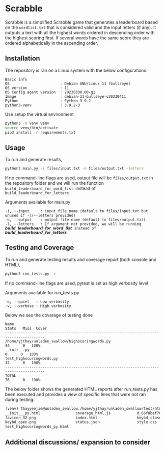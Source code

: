 # Scrabble

Scrabble is a simplified Scrabble game that generates a leaderboard based on the ```wordlist.txt``` that is considered
valid
and the input letters (if any).
It outputs a text with all the highest words ordered in descending order with the highest scoring first. If several
words have the same score they are ordered alphabetically in the ascending order.

## Installation

The repository is ran on a Linux system with the below configurations

```
Basic info
OS                       : Debian GNU/Linux 11 (bullseye)
OS version               : 11
OS Config agent version  : 20230330.00-g1
Image                    : debian-11-bullseye-v20230411
Python                   : Python 3.9.2
python3-venv             : 3.9.2-3
```

Use setup the virtual environment

```bash
python3 -m venv venv
source venv/bin/activate
pip3 install -r requirements.txt
```

## Usage

To run and generate results,

```bash
python3 main.py -i files/input.txt -o files/output.txt -letters
```

If no command-line flags are used, output file will be ```files/output.txt``` in the repository folder and we will
run the function ```build_leaderboard_for_word_list ```instead of ```build_leaderboard_for_letters```

Arguments available for main.py

```
-i, --input     : input file name (default to files/input.txt but unused if -l/--letters provided)
-o, --output    : output file name (default to files/output.txt)
-l, --letters   : If argument not provided, we will be running 𝙗𝙪𝙞𝙡𝙙_𝙡𝙚𝙖𝙙𝙚𝙧𝙗𝙤𝙖𝙧𝙙_𝙛𝙤𝙧_𝙬𝙤𝙧𝙙_𝙡𝙞𝙨𝙩 instead of 𝙗𝙪𝙞𝙡𝙙_𝙡𝙚𝙖𝙙𝙚𝙧𝙗𝙤𝙖𝙧𝙙_𝙛𝙤𝙧_𝙡𝙚𝙩𝙩𝙚𝙧𝙨
```

## Testing and Coverage

To run and generate testing results and coverage report (both console and HTML),

```bash
python3 run_tests.py -v
```

If no command-line flags are used, pytest is set as high verbosity level

Arguments available for run_tests.py

```
-q, --quiet   : Low verbosity
-v, --verbose : High verbosity
```

Below we see the coverage of testing done

```
Name                                                                 Stmts   Miss  Cover
----------------------------------------------------------------------------------------
/home/yjthay/unladen_swallow/highscoringwords.py                        44      0   100%
__init__.py                                                              0      0   100%
test_highscoringwords.py                                                32      0   100%
----------------------------------------------------------------------------------------
TOTAL                                                                   76      0   100%
```

The below folder shows the generated HTML reports after run_tests.py has been executed and provides a view of specific
lines that were not ran during testing.

```bash
(venv) thayyeejie@unladen_swallow:/home/yjthay/unladen_swallow/test/htmlcov$ ls
__init___py.html                coverage_html.js            d_66f8bef7029fb3db_highscoringwords_py.html  
favicon_32.png                  index.html                  keybd_closed.png  
keybd_open.png                  status.json                 style.css
test_highscoringwords_py.html
```

## Additional discussions/ expansion to consider

